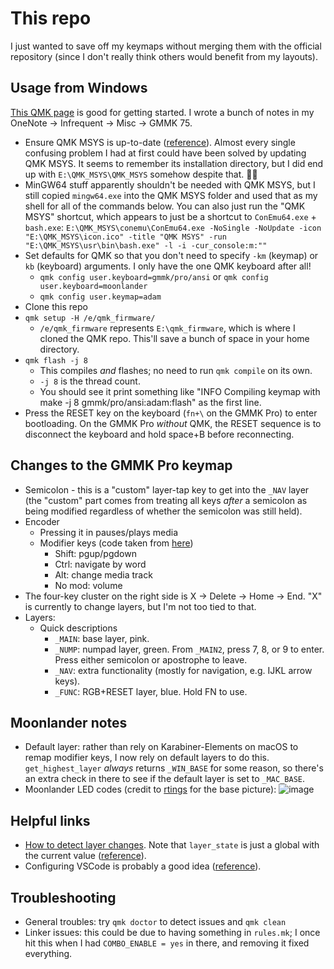 # This repo

I just wanted to save off my keymaps without merging them with the official repository (since I don't really think others would benefit from my layouts).

## Usage from Windows

[This QMK page](https://docs.qmk.fm/#/newbs_getting_started) is good for getting started. I wrote a bunch of notes in my OneNote → Infrequent → Misc → GMMK 75.

- Ensure QMK MSYS is up-to-date ([reference](https://docs.qmk.fm/#/newbs_getting_started?id=set-up-your-environment)). Almost every single confusing problem I had at first could have been solved by updating QMK MSYS. It seems to remember its installation directory, but I did end up with `E:\QMK_MSYS\QMK_MSYS` somehow despite that. 🤷‍♂️
- MinGW64 stuff apparently shouldn't be needed with QMK MSYS, but I still copied `mingw64.exe` into the QMK MSYS folder and used that as my shell for all of the commands below. You can also just run the "QMK MSYS" shortcut, which appears to just be a shortcut to `ConEmu64.exe` + `bash.exe`: `E:\QMK_MSYS\conemu\ConEmu64.exe -NoSingle -NoUpdate -icon "E:\QMK_MSYS\icon.ico" -title "QMK MSYS" -run "E:\QMK_MSYS\usr\bin\bash.exe" -l -i -cur_console:m:""`
- Set defaults for QMK so that you don't need to specify `-km` (keymap) or `kb` (keyboard) arguments. I only have the one QMK keyboard after all!
  - `qmk config user.keyboard=gmmk/pro/ansi` or `qmk config user.keyboard=moonlander`
  - `qmk config user.keymap=adam`
- Clone this repo
- `qmk setup -H /e/qmk_firmware/`
  - `/e/qmk_firmware` represents `E:\qmk_firmware`, which is where I cloned the QMK repo. This'll save a bunch of space in your home directory.
- `qmk flash -j 8`
  - This compiles _and_ flashes; no need to run `qmk compile` on its own.
  - `-j 8` is the thread count.
  - You should see it print something like "INFO Compiling keymap with make -j 8 gmmk/pro/ansi:adam:flash" as the first line.
- Press the RESET key on the keyboard (`fn+\` on the GMMK Pro) to enter bootloading. On the GMMK Pro _without_ QMK, the RESET sequence is to disconnect the keyboard and hold space+B before reconnecting. 

## Changes to the GMMK Pro keymap

- Semicolon - this is a "custom" layer-tap key to get into the `_NAV` layer (the "custom" part comes from treating all keys _after_ a semicolon as being modified regardless of whether the semicolon was still held).
- Encoder
  - Pressing it in pauses/plays media
  - Modifier keys (code taken from [here](https://github.com/qmk/qmk_firmware/blob/d90897052243808863bcab3b07e16d5b6a0b08f0/keyboards/gmmk/pro/ansi/keymaps/jonavin/keymap.c#L124-L149))
    - Shift: pgup/pgdown
    - Ctrl: navigate by word
    - Alt: change media track
    - No mod: volume
- The four-key cluster on the right side is X → Delete → Home → End. "X" is currently to change layers, but I'm not too tied to that.
- Layers:
  - Quick descriptions
    - `_MAIN`: base layer, pink.
    - `_NUMP`: numpad layer, green. From `_MAIN2`, press 7, 8, or 9 to enter. Press either semicolon or apostrophe to leave.
    - `_NAV`: extra functionality (mostly for navigation, e.g. IJKL arrow keys).
    - `_FUNC`: RGB+RESET layer, blue. Hold FN to use.

## Moonlander notes

- Default layer: rather than rely on Karabiner-Elements on macOS to remap modifier keys, I now rely on default layers to do this. `get_highest_layer` _always_ returns `_WIN_BASE` for some reason, so there's an extra check in there to see if the default layer is set to `_MAC_BASE`.
- Moonlander LED codes (credit to [rtings](https://www.rtings.com/keyboard/reviews/zsa/moonlander) for the base picture):
  ![image](https://user-images.githubusercontent.com/7192897/133934938-95d21fd5-ec41-47c8-9d8a-0c7b1b327120.png)

## Helpful links

- [How to detect layer changes](https://github.com/qmk/qmk_firmware/issues/2862#issuecomment-531015490). Note that `layer_state` is just a global with the current value ([reference](https://github.com/qmk/qmk_firmware/blob/9dea6f772077dc5c09daf40378e45884d29ab2e2/tmk_core/common/action_layer.c#L81)).
- Configuring VSCode is probably a good idea ([reference](https://docs.qmk.fm/#/other_vscode?id=configuring-vs-code)).

## Troubleshooting

- General troubles: try `qmk doctor` to detect issues and `qmk clean`
- Linker issues: this could be due to having something in `rules.mk`; I once hit this when I had `COMBO_ENABLE = yes` in there, and removing it fixed everything.
